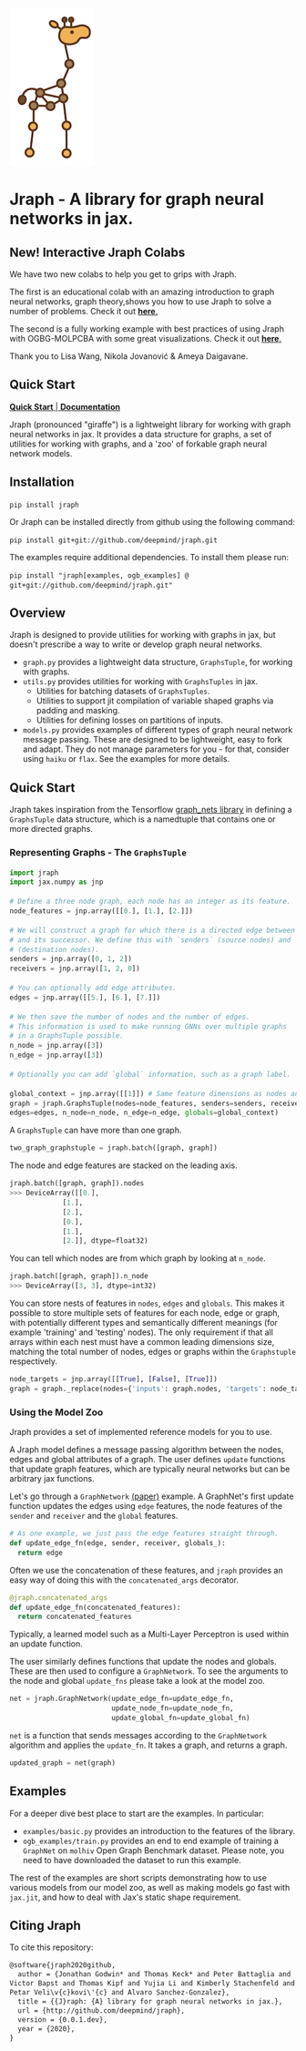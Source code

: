 
![logo](images/logo.png)
# Jraph - A library for graph neural networks in jax.

## New! Interactive Jraph Colabs

We have two new colabs to help you get to grips with Jraph.

The first is an educational colab with an amazing introduction to graph neural networks, graph theory,shows you how to use Jraph to solve a number of problems. Check it out [**here**.](https://github.com/deepmind/educational/blob/master/colabs/summer_schools/intro_to_graph_nets_tutorial_with_jraph.ipynb)

The second is a fully working example with best practices of using Jraph with OGBG-MOLPCBA with some great visualizations. Check it out [**here**.](https://github.com/google/flax/tree/main/examples/ogbg_molpcba) 

Thank you to Lisa Wang, Nikola Jovanović & Ameya Daigavane.

## Quick Start

[**Quick Start** ](#quick-start)|[ **Documentation** ](https://jraph.readthedocs.io/en/latest/)

Jraph (pronounced "giraffe") is a lightweight library for working with graph
neural networks in jax. It provides a data structure for graphs, a set of
utilities for working with graphs, and a 'zoo' of forkable graph neural network
models.

## Installation

```pip install jraph```

Or Jraph can be installed directly from github using the following command:

```pip install git+git://github.com/deepmind/jraph.git```

The examples require additional dependencies. To install them please run:

```pip install "jraph[examples, ogb_examples] @ git+git://github.com/deepmind/jraph.git"```

## Overview

Jraph is designed to provide utilities for working with graphs in jax, but
doesn't prescribe a way to write or develop graph neural networks.

*   `graph.py` provides a lightweight data structure, `GraphsTuple`, for working
    with graphs.
*   `utils.py` provides utilities for working with `GraphsTuples` in jax.
    *   Utilities for batching datasets of `GraphsTuples`.
    *   Utilities to support jit compilation of variable shaped graphs via
        padding and masking.
    *   Utilities for defining losses on partitions of inputs.
*   `models.py` provides examples of different types of graph neural network
    message passing. These are designed to be lightweight, easy to fork and
    adapt. They do not manage parameters for you - for that, consider using
    `haiku` or `flax`. See the examples for more details.


## Quick Start

Jraph takes inspiration from the Tensorflow [graph_nets library](https://github.com/deepmind/graph_nets) in defining a `GraphsTuple`
data structure, which is a namedtuple that contains one or more directed graphs.

### Representing Graphs - The `GraphsTuple`

```python
import jraph
import jax.numpy as jnp

# Define a three node graph, each node has an integer as its feature.
node_features = jnp.array([[0.], [1.], [2.]])

# We will construct a graph for which there is a directed edge between each node
# and its successor. We define this with `senders` (source nodes) and `receivers`
# (destination nodes).
senders = jnp.array([0, 1, 2])
receivers = jnp.array([1, 2, 0])

# You can optionally add edge attributes.
edges = jnp.array([[5.], [6.], [7.]])

# We then save the number of nodes and the number of edges.
# This information is used to make running GNNs over multiple graphs
# in a GraphsTuple possible.
n_node = jnp.array([3])
n_edge = jnp.array([3])

# Optionally you can add `global` information, such as a graph label.

global_context = jnp.array([[1]]) # Same feature dimensions as nodes and edges.
graph = jraph.GraphsTuple(nodes=node_features, senders=senders, receivers=receivers,
edges=edges, n_node=n_node, n_edge=n_edge, globals=global_context)
```

A `GraphsTuple` can have more than one graph.

```python
two_graph_graphstuple = jraph.batch([graph, graph])
```

The node and edge features are stacked on the leading axis.

```python
jraph.batch([graph, graph]).nodes
>>> DeviceArray([[0.],
             [1.],
             [2.],
             [0.],
             [1.],
             [2.]], dtype=float32)
```

You can tell which nodes are from which graph by looking at `n_node`.

```python
jraph.batch([graph, graph]).n_node
>>> DeviceArray([3, 3], dtype=int32)
```

You can store nests of features in `nodes`, `edges` and `globals`. This makes
it possible to store multiple sets of features for each node, edge or graph, with
potentially different types and semantically different meanings (for example
'training' and 'testing' nodes). The only requirement if that all arrays within
each nest must have a common leading dimensions size, matching the total number
of nodes, edges or graphs within the `Graphstuple` respectively.

```python
node_targets = jnp.array([[True], [False], [True]])
graph = graph._replace(nodes={'inputs': graph.nodes, 'targets': node_targets})
```

### Using the Model Zoo

Jraph provides a set of implemented reference models for you to use.

A Jraph model defines a message passing algorithm between the nodes, edges and
global attributes of a graph. The user defines `update` functions that update graph features, which are typically neural networks but can be arbitrary jax functions.

Let's go through a `GraphNetwork` [(paper)](https://arxiv.org/abs/1806.01261) example.
A GraphNet's first update function updates the edges using `edge` features,
the node features of the `sender` and `receiver` and the `global` features.


```python
# As one example, we just pass the edge features straight through.
def update_edge_fn(edge, sender, receiver, globals_):
  return edge
```

Often we use the concatenation of these features, and `jraph` provides an easy
way of doing this with the `concatenated_args` decorator.

```python
@jraph.concatenated_args
def update_edge_fn(concatenated_features):
  return concatenated_features
```
Typically, a learned model such as a Multi-Layer Perceptron is used within an
update function.

The user similarly defines functions that update the nodes and globals. These
are then used to configure a `GraphNetwork`. To see the arguments to the node
and global `update_fns` please take a look at the model zoo.

```python
net = jraph.GraphNetwork(update_edge_fn=update_edge_fn,
                         update_node_fn=update_node_fn,
                         update_global_fn=update_global_fn)
```

`net` is a function that sends messages according to the `GraphNetwork` algorithm
and applies the `update_fn`. It takes a graph, and returns a graph.

```python
updated_graph = net(graph)
```


## Examples

For a deeper dive best place to start are the examples. In particular:

*  `examples/basic.py` provides an introduction to the features of the library.
*  `ogb_examples/train.py` provides an end to
end example of training a `GraphNet` on `molhiv` Open Graph Benchmark dataset.
Please note, you need to have downloaded the dataset to run this example.

The rest of the examples are short scripts demonstrating how to use various
models from our model zoo, as well as making models go fast with `jax.jit`, and
how to deal with Jax's static shape requirement.


## Citing Jraph

To cite this repository:

```
@software{jraph2020github,
  author = {Jonathan Godwin* and Thomas Keck* and Peter Battaglia and Victor Bapst and Thomas Kipf and Yujia Li and Kimberly Stachenfeld and Petar Veli\v{c}kovi\'{c} and Alvaro Sanchez-Gonzalez},
  title = {{J}raph: {A} library for graph neural networks in jax.},
  url = {http://github.com/deepmind/jraph},
  version = {0.0.1.dev},
  year = {2020},
}
```
